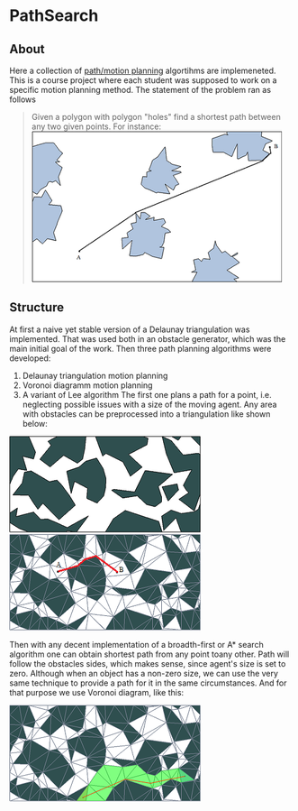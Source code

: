 # PathSearch

## About
Here a collection of [path/motion planning](https://en.wikipedia.org/wiki/Motion_planning) algortihms are implemeneted. This is a course project where each student was supposed to work on a specific motion planning method. The statement of the problem ran as follows

> Given a polygon with polygon "holes" find a shortest path between any two given points.
> For instance:
![example](/example.png)

## Structure
At first a naive yet stable version of a Delaunay triangulation was implemented. That was used both in an obstacle generator, which was the main initial goal of the work. Then three path planning algorithms were developed:
1. Delaunay triangulation motion planning
2. Voronoi diagramm motion planning
3. A variant of Lee algorithm
The first one plans a path for a point, i.e. neglecting possible issues with a size of the moving agent. Any area with obstacles can be preprocessed into a triangulation like shown below:

![obstacles](/obstacles.png) ![triangulation](/triangulation_path.png)

Then with any decent implementation of a broadth-first or A* search algorithm one can obtain shortest path from any point toany other. Path will follow the obstacles sides, which makes sense, since agent's size is set to zero. 
Although when an object has a non-zero size, we can use the very same technique to provide a path for it in the same circumstances. And for that purpose we use Voronoi diagram, like this:

![voronoi](/path_voronoi.png)
